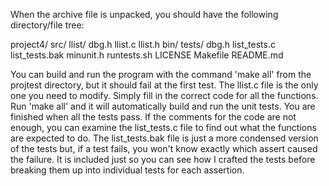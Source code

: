 When the archive file is unpacked, you should have the following directory/file tree:

project4/
  src/
    llist/
      dbg.h
      llist.c
      llist.h
  bin/
  tests/
    dbg.h
    list_tests.c
    list_tests.bak
    minunit.h
    runtests.sh
  LICENSE
  Makefile
  README.md

You can build and run the program with the command 'make all' from the projtest directory,
but it should fail at the first test.
The llist.c file is the only one you need to modify.  Simply fill in the correct code for
all the functions.  Run 'make all' and it will automatically build and run the unit tests.
You are finished when all the tests pass.  If the comments for the code are not enough,
you can examine the list_tests.c file to find out what the functions are expected to do.
The list_tests.bak file is just a more condensed version of the tests but, if a test fails,
you won't know exactly which assert caused the failure. It is included just so you can see
how I crafted the tests before breaking them up into individual tests for each assertion.